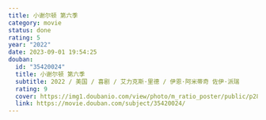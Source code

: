 ```yaml
---
title: 小谢尔顿 第六季
category: movie
status: done
rating: 5
year: "2022"
date: 2023-09-01 19:54:25
douban:
  id: "35420024"
  title: 小谢尔顿 第六季
  subtitle: 2022 / 美国 / 喜剧 / 艾力克斯·里德 / 伊恩·阿米蒂奇 佐伊·派瑞
  rating: 9
  cover: https://img1.doubanio.com/view/photo/m_ratio_poster/public/p2881123578.jpg
  link: https://movie.douban.com/subject/35420024/
---
```


